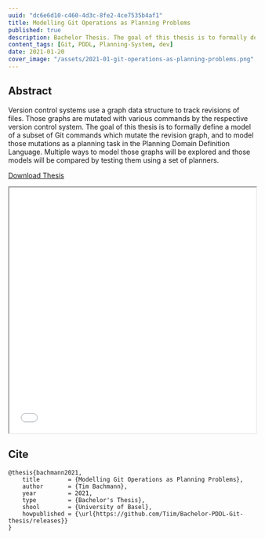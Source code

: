```yaml
---
uuid: "dc6e6d10-c460-4d3c-8fe2-4ce7535b4af1"
title: Modelling Git Operations as Planning Problems
published: true
description: Bachelor Thesis. The goal of this thesis is to formally define a model of a subset of Git commands which mutate the revision graph, and to model those mutations as a planning task in the Planning Domain Definition Language. Multiple ways to model those graphs will be explored and those models will be compared by testing them using a set of planners.
content_tags: [Git, PDDL, Planning-System, dev]
date: 2021-01-20
cover_image: "/assets/2021-01-git-operations-as-planning-problems.png"
---
```


## Abstract

Version control systems use a graph data structure to track revisions of files. Those graphs are mutated with various commands by the respective version control system. The goal of this thesis is to formally define a model of a subset of Git commands which mutate the revision graph, and to model those mutations as a planning task in the Planning Domain Definition Language. Multiple ways to model those graphs will be explored and those models will be compared by testing them using a set of planners.

[Download Thesis](/assets/2021-01-20-Thesis.pdf)

<iframe src="/assets/2021-01-20-Thesis.pdf" width="100%" height="500px">
</iframe>

## Cite

```
@thesis{bachmann2021,
	title        = {Modelling Git Operations as Planning Problems},
	author       = {Tim Bachmann},
	year         = 2021,
	type         = {Bachelor's Thesis},
	shool        = {University of Basel},
	howpublished = {\url{https://github.com/Tiim/Bachelor-PDDL-Git-thesis/releases}}
}
```
